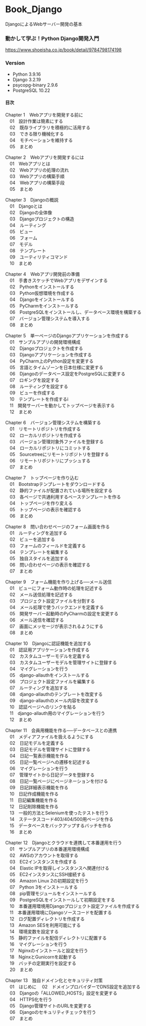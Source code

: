 # Book_Django
DjangoによるWebサーバー開発の基本  

### 動かして学ぶ！Python Django開発入門
https://www.shoeisha.co.jp/book/detail/9784798174198  

### Version
+ Python 3.9.16
+ Django 3.2.19
+ psycopg-binary 2.9.6
+ PostgreSQL 10.22

#### 目次
Chapter 1　Webアプリを開発する前に  
　01　設計作業は簡素にする  
　02　既存ライブラリを積極的に活用する  
　03　できる限り機械化する  
　04　モチベーションを維持する  
　05　まとめ  
  
Chapter 2　Webアプリを開発するには  
　01　Webアプリとは  
　02　Webアプリの処理の流れ  
　03　Webアプリの構築手順  
　04　Webアプリの構築手段  
　05　まとめ  
  
Chapter 3　Djangoの概説  
　01　Djangoとは  
　02　Djangoの全体像  
　03　Djangoプロジェクトの構造  
　04　ルーティング  
　05　ビュー  
　06　フォーム  
　07　モデル  
　08　テンプレート  
　09　ユーティリティコマンド  
　10　まとめ  
  
Chapter 4　Webアプリ開発前の準備  
　01　手書きスケッチでWebアプリをデザインする  
　02　Pythonをインストールする  
　03　Python仮想環境を作成する  
　04　Djangoをインストールする  
　05　PyCharmをインストールする  
　06　PostgreSQLをインストールし、データベース環境を構築する  
　07　バージョン管理システムを導入する  
　08　まとめ  
  
Chapter 5　単一ページのDjangoアプリケーションを作成する  
　01　サンプルアプリの開発環境構成  
　02　Djangoプロジェクトを作成する  
　03　Djangoアプリケーションを作成する  
　04　PyCharm上のPython設定を変更する  
　05　言語とタイムゾーンを日本仕様に変更する  
　06　Djangoのデータベース設定をPostgreSQLに変更する  
　07　ロギングを設定する  
　08　ルーティングを設定する  
　09　ビューを作成する  
　10　テンプレートを作成するi   
　11　開発サーバーを動かしてトップページを表示する  
　12　まとめ  
  
Chapter 6　バージョン管理システムを構築する  
　01　リモートリポジトリを作成する  
　02　ローカルリポジトリを作成する  
　03　バージョン管理対象外ファイルを登録する  
　04　ローカルリポジトリにコミットする  
　05　Sourcetreeにリモートリポジトリを登録する  
　06　リモートリポジトリにプッシュする  
　07　まとめ  
  
Chapter 7　トップページを作り込む  
　01　Bootstrapテンプレートをダウンロードする  
　02　静的ファイルが配置されている場所を設定する  
　03　各ページで共通利用するベーステンプレートを作る  
　04　トップページを作り変える  
　05　トップページの表示を確認する  
　06　まとめ  
  
Chapter 8　問い合わせページのフォーム画面を作る  
　01　ルーティングを追加する  
　02　ビューを追加する  
　03　フォームのフィールドを定義する  
　04　テンプレートを編集する  
　05　独自スタイルを追加する  
　06　問い合わせページの表示を確認する  
　07　まとめ  
  
Chapter 9　フォーム機能を作り上げる──メール送信  
　01　ビューにフォーム動作時の処理を記述する  
　02　メール送信処理を記述する  
　03　プロジェクト設定ファイルを分割する  
　04　メール処理で使うバックエンドを定義する  
　05　開発サーバー起動時のPyCharmの設定を変更する  
　06　メール送信を確認する  
　07　画面にメッセージが表示されるようにする  
　08　まとめ  
  
Chapter 10　Djangoに認証機能を追加する  
　01　認証用アプリケーションを作成する  
　02　カスタムユーザーモデルを定義する  
　03　カスタムユーザーモデルを管理サイトに登録する  
　04　マイグレーションを行う  
　05　django-allauthをインストールする  
　06　プロジェクト設定ファイルを編集する  
　07　ルーティングを追加する  
　08　django-allauthのテンプレートを改変する  
　09　django-allauthのメール内容を改変する  
　10　認証ページへのリンクを貼る  
　11　django-allauth用のマイグレーションを行う  
　12　まとめ  
  
Chapter 11　会員用機能を作る──データベースとの連携  
　01　メディアファイルを扱えるようにする  
　02　日記モデルを定義する  
　03　日記モデルを管理サイトに登録する  
　04　日記一覧表示機能を作る  
　05　日記一覧ページへの遷移を記述する  
　06　マイグレーションを行う  
　07　管理サイトから日記データを登録する  
　08　日記一覧ページにページネーションを付ける  
　09　日記詳細表示機能を作る  
　10　日記作成機能を作る  
　11　日記編集機能を作る  
　12　日記削除機能を作る  
　13　一般的方法とSeleniumを使ったテストを行う  
　14　ステータスコード403/404/500用ページを作る  
　15　データベースをバックアップするバッチを作る  
　16　まとめ  
  
Chapter 12　Djangoとクラウドを連携して本番運用を行う  
　01　サンプルアプリの本番運用環境構成  
　02　AWSのアカウントを取得する  
　03　EC2インスタンスを作成する  
　04　Elastic IPを取得しインスタンスへ関連付ける  
　05　EC2インスタンスにSSH接続する  
　06　Amazon Linux 2の初期設定を行う  
　07　Python 3をインストールする  
　08　pip管理モジュールをインストールする  
　09　PostgreSQLをインストールして初期設定をする  
　10　本番運用環境用Djangoプロジェクト設定ファイルを作成する  
　11　本番運用環境にDjangoソースコードを配置する  
　12　ログ配置ディレクトリを作成する  
　13　Amazon SESを利用可能にする  
　14　環境変数を設定する  
　15　静的ファイルを配信ディレクトリに配置する  
　16　マイグレーションを行う  
　17　Nginxのインストールと設定を行う  
　18　NginxとGunicornを起動する  
　19　バッチの定期実行を設定する  
　20　まとめ  
  
Chapter 13　独自ドメイン化とセキュリティ対策  
　01　はじめに 　02　ドメインプロバイダーでDNS設定を追加する  
　03　Djangoの「ALLOWED_HOSTS」設定を変更する  
　04　HTTPS化を行う  
　05　Django管理サイトのURLを変更する  
　06　Djangoのセキュリティチェックを行う  
　07　まとめ  
